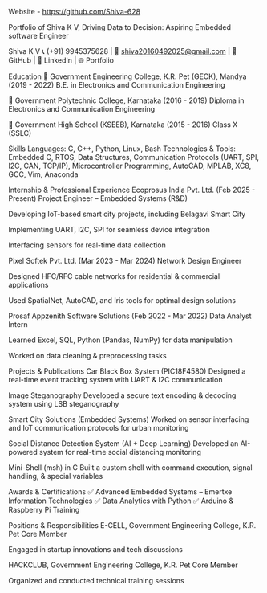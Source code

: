 Website  - https://github.com/Shiva-628

Portfolio of Shiva K V, Driving Data to Decision: Aspiring Embedded software Engineer

Shiva K V
📞 (+91) 9945375628 | 📧 shiva20160492025@gmail.com | 🔗 GitHub | 🔗 LinkedIn | 🌐 Portfolio

Education
📌 Government Engineering College, K.R. Pet (GECK), Mandya (2019 - 2022)
B.E. in Electronics and Communication Engineering

📌 Government Polytechnic College, Karnataka (2016 - 2019)
Diploma in Electronics and Communication Engineering

📌 Government High School (KSEEB), Karnataka (2015 - 2016)
Class X (SSLC)

Skills
Languages: C, C++, Python, Linux, Bash
Technologies & Tools: Embedded C, RTOS, Data Structures, Communication Protocols (UART, SPI, I2C, CAN, TCP/IP), Microcontroller Programming, AutoCAD, MPLAB, XC8, GCC, Vim, Anaconda

Internship & Professional Experience
Ecoprosus India Pvt. Ltd. (Feb 2025 - Present)
Project Engineer – Embedded Systems (R&D)

Developing IoT-based smart city projects, including Belagavi Smart City

Implementing UART, I2C, SPI for seamless device integration

Interfacing sensors for real-time data collection

Pixel Softek Pvt. Ltd. (Mar 2023 - Mar 2024)
Network Design Engineer

Designed HFC/RFC cable networks for residential & commercial applications

Used SpatialNet, AutoCAD, and Iris tools for optimal design solutions

Prosaf Appzenith Software Solutions (Feb 2022 - Mar 2022)
Data Analyst Intern

Learned Excel, SQL, Python (Pandas, NumPy) for data manipulation

Worked on data cleaning & preprocessing tasks

Projects & Publications
Car Black Box System (PIC18F4580)
Designed a real-time event tracking system with UART & I2C communication

Image Steganography
Developed a secure text encoding & decoding system using LSB steganography

Smart City Solutions (Embedded Systems)
Worked on sensor interfacing and IoT communication protocols for urban monitoring

Social Distance Detection System (AI + Deep Learning)
Developed an AI-powered system for real-time social distancing monitoring

Mini-Shell (msh) in C
Built a custom shell with command execution, signal handling, & special variables

Awards & Certifications
✅ Advanced Embedded Systems – Emertxe Information Technologies
✅ Data Analytics with Python
✅ Arduino & Raspberry Pi Training

Positions & Responsibilities
E-CELL, Government Engineering College, K.R. Pet
Core Member

Engaged in startup innovations and tech discussions

HACKCLUB, Government Engineering College, K.R. Pet
Core Member

Organized and conducted technical training sessions

 


